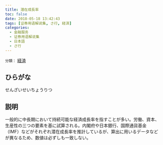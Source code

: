 ```yaml
---
title: 潜在成長率
toc: false
date: 2018-05-18 13:42:43
tags: [证券用语解说集, さ行, 経済]
categories:
  - 金融服务
  - 证券用语解说集
  - 日本語
  - さ行
---
```


`分類：` [経済](/tags/経済/)

## ひらがな

せんざいせいちょうりつ

## 説明

一般的に中長期において持続可能な経済成長率を指すことが多い。労働、資本、生産性の三つの要素を基に試算される。内閣府や日本銀行、国際通貨基金（IMF）などがそれぞれ潜在成長率を推計しているが、算出に用いるデータなどが異なるため、数値は必ずしも一致しない。
